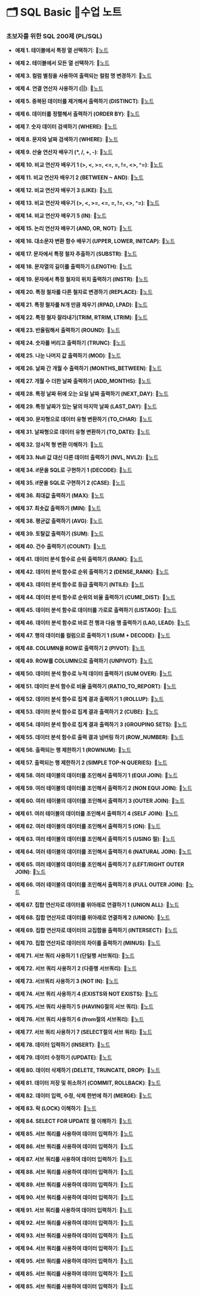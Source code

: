 # 🗂️ SQL Basic 📙수업 노트
### 초보자를 위한 SQL 200제 (PL/SQL)

- **예제 1. 테이블에서 특정 열 선택하기**: 📝[노트](https://edgeun.notion.site/0509_-SQL-9d0c713de2034e0c94e4e87b755125be#594a792427c24c959ad017d0665b2409)

- **예제 2. 테이블에서 모든 열 선택하기**: 📝[노트](https://edgeun.notion.site/0509_-SQL-9d0c713de2034e0c94e4e87b755125be#9bc6043dc2cb4f4ca40a0e5804d69c9d)

- **예제 3. 컬럼 별칭을 사용하여 출력되는 컬럼 명 변경하기**: 📝[노트](https://edgeun.notion.site/0509_-SQL-9d0c713de2034e0c94e4e87b755125be#26ab6b623fd54f8cada31e96e731af43)

- **예제 4. 연결 연산자 사용하기 (||)**: 📝[노트](https://edgeun.notion.site/0510_SQL_-LIKE-4a27479509b946a0ab7e1b507ba2b48f#56d776fb9b96448ba8bdf1a6a4239f3f)

- **예제 5. 중복된 데이터를 제거해서 출력하기 (DISTINCT)**: 📝[노트](https://edgeun.notion.site/0510_SQL_-LIKE-4a27479509b946a0ab7e1b507ba2b48f#4a4226a66ffc48b59f8b8a460dbf0586)

- **예제 6. 데이터를 정렬해서 출력하기 (ORDER BY)**: 📝[노트](https://edgeun.notion.site/0510_SQL_-LIKE-4a27479509b946a0ab7e1b507ba2b48f#0e66fd5f7aa1493eb946e1fd7ff05f35)

- **예제 7. 숫자 데이터 검색하기 (WHERE)**: 📝[노트](https://edgeun.notion.site/0510_SQL_-LIKE-4a27479509b946a0ab7e1b507ba2b48f#368cd7de81a7420880392a9ffba76ae4)

- **예제 8. 문자와 날짜 검색하기 (WHERE)**: 📝[노트](https://edgeun.notion.site/0510_SQL_-LIKE-4a27479509b946a0ab7e1b507ba2b48f#2efc53053513425488abdd30b8ef3c0a)

- **예제 9. 산술 연산자 배우기 (*, /, +, -)**: 📝[노트](https://edgeun.notion.site/0510_SQL_-LIKE-4a27479509b946a0ab7e1b507ba2b48f#996bb9b39d2d4e22bbcb4c88ed60e357)

- **예제 10. 비교 연산자 배우기 1 (>, <, >=, <=, =, !=, <>, ^=)**: 📝[노트](https://edgeun.notion.site/0510_SQL_-LIKE-4a27479509b946a0ab7e1b507ba2b48f#57ef206a58714e4086a339d7bd0f6a0a)

- **예제 11. 비교 연산자 배우기 2 (BETWEEN ~ AND)**: 📝[노트](https://edgeun.notion.site/0510_SQL_-LIKE-4a27479509b946a0ab7e1b507ba2b48f#9383bc094ae440068e7416840c269d07)

- **예제 12. 비교 연산자 배우기 3 (LIKE)**: 📝[노트](https://edgeun.notion.site/0510_SQL_-LIKE-4a27479509b946a0ab7e1b507ba2b48f#9fb29b560b124ba8b5d8ef39805376c4)

- **예제 13. 비교 연산자 배우기 (>, <, >=, <=, =, !=, <>, ^=)**: 📝[노트](https://edgeun.notion.site/0513_SQL_-IS-NULL-TRIM-959ad88efae84f90a96c5405c23c1a95#1537e337ad9e46af9d7ef2b4a056e358)

- **예제 14. 비교 연산자 배우기 5 (IN)**: 📝[노트](https://edgeun.notion.site/0513_SQL_-IS-NULL-TRIM-959ad88efae84f90a96c5405c23c1a95#c5f95f0212414904ad372d5050d5c32d)

- **예제 15. 논리 연산자 배우기 (AND, OR, NOT)**: 📝[노트](https://edgeun.notion.site/0513_SQL_-IS-NULL-TRIM-959ad88efae84f90a96c5405c23c1a95#aa68f37c5ed94e8eb252d43309db071d)

- **예제 16. 대소문자 변환 함수 배우기 (UPPER, LOWER, INITCAP)**: 📝[노트](https://edgeun.notion.site/0513_SQL_-IS-NULL-TRIM-959ad88efae84f90a96c5405c23c1a95#afefb2a715bc42c5a4bc9fc8449130e4)

- **예제 17. 문자에서 특정 철자 추출하기 (SUBSTR)**: 📝[노트](https://edgeun.notion.site/0513_SQL_-IS-NULL-TRIM-959ad88efae84f90a96c5405c23c1a95#037a6636961242e2bcf9d41895c8f655)

- **예제 18. 문자열의 길이를 출력하기 (LENGTH)**: 📝[노트](https://edgeun.notion.site/0513_SQL_-IS-NULL-TRIM-959ad88efae84f90a96c5405c23c1a95#84bf97c663114f04806dcc2f646878e6)

- **예제 19. 문자에서 특정 철자의 위치 출력하기 (INSTR)**: 📝[노트](https://edgeun.notion.site/0513_SQL_-IS-NULL-TRIM-959ad88efae84f90a96c5405c23c1a95#1f1308c648164be98bfcfcc605b5fa4d)

- **예제 20. 특정 철자를 다른 철자로 변경하기 (REPLACE)**: 📝[노트](https://edgeun.notion.site/0513_SQL_-IS-NULL-TRIM-959ad88efae84f90a96c5405c23c1a95#0324e682fb9140e5a896c8490b4fe045)

- **예제 21. 특정 철자를 N개 만큼 채우기 (RPAD, LPAD)**: 📝[노트](https://edgeun.notion.site/0513_SQL_-IS-NULL-TRIM-959ad88efae84f90a96c5405c23c1a95#ad6980d7c9224adb8d3f87b9bc338d1e)

- **예제 22. 특정 철자 잘라내기(TRIM, RTRIM, LTRIM)**: 📝[노트](https://edgeun.notion.site/0513_SQL_-IS-NULL-TRIM-959ad88efae84f90a96c5405c23c1a95#05ffbbee07f1471089b0eee6352374e3)

- **예제 23. 반올림해서 출력하기 (ROUND)**: 📝[노트](https://edgeun.notion.site/0514_SQL_-ROUND-TO_DATE-7486517a592146d2b813c7b6cb5a406a#10b7b54f927c42338b2512751ad89d0e)

- **예제 24. 숫자를 버리고 출력하기 (TRUNC)**: 📝[노트](https://edgeun.notion.site/0514_SQL_-ROUND-TO_DATE-7486517a592146d2b813c7b6cb5a406a#18d6058ff0434fb8b217b712bedbc1e9)

- **예제 25. 나눈 나머지 값 출력하기 (MOD)**: 📝[노트](https://edgeun.notion.site/0514_SQL_-ROUND-TO_DATE-7486517a592146d2b813c7b6cb5a406a#1dfaa89b6dd54956aeca90eec267fbaf)

- **예제 26. 날짜 간 개월 수 출력하기 (MONTHS_BETWEEN)**: 📝[노트](https://edgeun.notion.site/0514_SQL_-ROUND-TO_DATE-7486517a592146d2b813c7b6cb5a406a#ee243f87bbc949ec9b1f5bc50847bb13)

- **예제 27. 개월 수 더한 날짜 출력하기 (ADD_MONTHS)**: 📝[노트](https://edgeun.notion.site/0514_SQL_-ROUND-TO_DATE-7486517a592146d2b813c7b6cb5a406a#d743f159fe7e4aefb037e77d7dc39a1a)

- **예제 28. 특정 날짜 뒤에 오는 요일 날짜 출력하기 (NEXT_DAY)**: 📝[노트](https://edgeun.notion.site/0514_SQL_-ROUND-TO_DATE-7486517a592146d2b813c7b6cb5a406a#d246779f6349435ba517020118643c91)

- **예제 29. 특정 날짜가 있는 달의 마지막 날짜 (LAST_DAY)**: 📝[노트](https://edgeun.notion.site/0514_SQL_-ROUND-TO_DATE-7486517a592146d2b813c7b6cb5a406a#fb487efceac04bf19a5f3a80282bc961)

- **예제 30. 문자형으로 데이터 유형 변환하기 (TO_CHAR)**: 📝[노트](https://edgeun.notion.site/0514_SQL_-ROUND-TO_DATE-7486517a592146d2b813c7b6cb5a406a#a5fbbdac105f4818a01a4222a69d65f5)

- **예제 31. 날짜형으로 데이터 유형 변환하기 (TO_DATE)**: 📝[노트](https://edgeun.notion.site/0514_SQL_-ROUND-TO_DATE-7486517a592146d2b813c7b6cb5a406a#ef5b0c6b73ef4767be4cd3aedb98bb8e)

- **예제 32. 암시적 형 변환 이해하기**: 📝[노트](https://edgeun.notion.site/0516_SQL_-SQL-CASE-IF-2efa16a3a40e43359e1ce2a15a3933dd#088d760ab85b4a1188b2d196185cbf63)

- **예제 33. Null 값 대신 다른 데이터 출력하기 (NVL, NVL2)**: 📝[노트](https://edgeun.notion.site/0516_SQL_-SQL-CASE-IF-2efa16a3a40e43359e1ce2a15a3933dd#ea690c6f7fbb4abb95e591e8392c21f3)

- **예제 34. if문을 SQL로 구현하기 1 (DECODE)**: 📝[노트](https://edgeun.notion.site/0516_SQL_-SQL-CASE-IF-2efa16a3a40e43359e1ce2a15a3933dd#f7fb438dbdcd48178d1461dea80082b1)

- **예제 35. if문을 SQL로 구현하기 2 (CASE)**: 📝[노트](https://edgeun.notion.site/0516_SQL_-SQL-CASE-IF-2efa16a3a40e43359e1ce2a15a3933dd#c4cec967f1be475e9b54bdcf7a4fa75b)

- **예제 36. 최대값 출력하기 (MAX)**: 📝[노트](https://edgeun.notion.site/0517_SQL_-MAX-RANK-c00eaacc7d9a44c6a15505b8046718da#e6ca8578dc864cf486f33d92cd3cdca8)

- **예제 37. 최솟값 출력하기 (MIN)**: 📝[노트](https://edgeun.notion.site/0517_SQL_-MAX-RANK-c00eaacc7d9a44c6a15505b8046718da#a181e55c9369424fbe185f7003f17fac)

- **예제 38. 평균값 출력하기 (AVG)**: 📝[노트](https://edgeun.notion.site/0517_SQL_-MAX-RANK-c00eaacc7d9a44c6a15505b8046718da#0f7fec4214a9474cbc4c03304bf4b71d)

- **예제 39. 토탈값 출력하기 (SUM)**: 📝[노트](https://edgeun.notion.site/0517_SQL_-MAX-RANK-c00eaacc7d9a44c6a15505b8046718da#5f61dc20f0fe419f8704688b1484fff4)

- **예제 40. 건수 출력하기 (COUNT)**: 📝[노트](https://edgeun.notion.site/0517_SQL_-MAX-RANK-c00eaacc7d9a44c6a15505b8046718da#9b07dc489a9843698e21050ee8de0d5e)

- **예제 41. 데이터 분석 함수로 순위 출력하기 (RANK)**: 📝[노트](https://edgeun.notion.site/0517_SQL_-MAX-RANK-c00eaacc7d9a44c6a15505b8046718da#c142d1e863ea46ab9ea55b3c221ba65f)

- **예제 42. 데이터 분석 함수로 순위 출력하기 2 (DENSE_RANK)**: 📝[노트](https://edgeun.notion.site/0520_SQL_-2-DENSE_RANK-SUM-DECODE-bf36c52f6c66417c8c0a7ad667c38400#842a553f47954768b9ff3db9580fc1f3)

- **예제 43. 데이터 분석 함수로 등급 출력하기 (NTILE)**: 📝[노트](https://edgeun.notion.site/0520_SQL_-2-DENSE_RANK-SUM-DECODE-bf36c52f6c66417c8c0a7ad667c38400#643aed1a90524f0ba5e4979a203aa61c)

- **예제 44. 데이터 분석 함수로 순위의 비율 출력하기 (CUME_DIST)**: 📝[노트](https://edgeun.notion.site/0520_SQL_-2-DENSE_RANK-SUM-DECODE-bf36c52f6c66417c8c0a7ad667c38400#fa3abe87cdc0418a8599809378f95d78)

- **예제 45. 데이터 분석 함수로 데이터를 가로로 출력하기 (LISTAGG)**: 📝[노트](https://edgeun.notion.site/0520_SQL_-2-DENSE_RANK-SUM-DECODE-bf36c52f6c66417c8c0a7ad667c38400#611b7f72e27c427e9b92689daa0235c1)

- **예제 46. 데이터 분석 함수로 바로 전 행과 다음 행 출력하기 (LAG, LEAD)**: 📝[노트](https://edgeun.notion.site/0520_SQL_-2-DENSE_RANK-SUM-DECODE-bf36c52f6c66417c8c0a7ad667c38400#d2c8272920d84cf4a5b903fc01663e37)

- **예제 47. 행의 데이터를 컬럼으로 출력하기 1 (SUM + DECODE)**: 📝[노트](https://edgeun.notion.site/0520_SQL_-2-DENSE_RANK-SUM-DECODE-bf36c52f6c66417c8c0a7ad667c38400#9c0f9ae6a4e54ac897282a9bd27d9002)

- **예제 48. COLUMN을 ROW로 출력하기 2 (PIVOT)**: 📝[노트](https://edgeun.notion.site/0522_SQL_-PIVOT-UNPIVOT-431354407d204033abfb7547a22848c6#b712b9ad79bd4f6abd3fc78332b6b335)

- **예제 49. ROW를 COLUMN으로 출력하기 (UNPIVOT)**: 📝[노트](https://edgeun.notion.site/0522_SQL_-PIVOT-UNPIVOT-431354407d204033abfb7547a22848c6#9bd5e166e9c34632b86306394d8f8036)

- **예제 50. 데이터 분석 함수로 누적 데이터 출력하기 (SUM OVER)**: 📝[노트](https://edgeun.notion.site/0523_SQL_-RATIO_TO_REPORT-1-EQUI-JOIN-b097858e316a47e88a599f5d9685d62a#b7d3dfe639a64657a6ed1404c16534cb)

- **예제 51. 데이터 분석 함수로 비율 출력하기 (RATIO_TO_REPORT)**: 📝[노트](https://edgeun.notion.site/0523_SQL_-RATIO_TO_REPORT-1-EQUI-JOIN-b097858e316a47e88a599f5d9685d62a#05bc9bee60d1474b8f1ed5a0d9292065)

- **예제 52. 데이터 분석 함수로 집계 결과 출력하기 1 (ROLLUP)**: 📝[노트](https://edgeun.notion.site/0523_SQL_-RATIO_TO_REPORT-1-EQUI-JOIN-b097858e316a47e88a599f5d9685d62a#bb7d681d51c8459c909ea858c53118a6)

- **예제 53. 데이터 분석 함수로 집계 결과 출력하기 2 (CUBE)**: 📝[노트](https://edgeun.notion.site/0523_SQL_-RATIO_TO_REPORT-1-EQUI-JOIN-b097858e316a47e88a599f5d9685d62a#0de30ad9bc4d488b912c17797b22a25d)

- **예제 54. 데이터 분석 함수로 집계 결과 출력하기 3 (GROUPING SETS)**: 📝[노트](https://edgeun.notion.site/0523_SQL_-RATIO_TO_REPORT-1-EQUI-JOIN-b097858e316a47e88a599f5d9685d62a#d41b2cb0e6984154aca76a9dedd12fb7)

- **예제 55. 데이터 분석 함수로 출력 결과 넘버링 하기 (ROW_NUMBER)**: 📝[노트](https://edgeun.notion.site/0523_SQL_-RATIO_TO_REPORT-1-EQUI-JOIN-b097858e316a47e88a599f5d9685d62a#592f45f710b24ada99fcf04d6408b904)

- **예제 56. 출력되는 행 제한하기 1 (ROWNUM)**: 📝[노트](https://edgeun.notion.site/0523_SQL_-RATIO_TO_REPORT-1-EQUI-JOIN-b097858e316a47e88a599f5d9685d62a#90569b355448447587c738f4abd4d213)

- **예제 57. 출력되는 행 제한하기 2 (SIMPLE TOP-N QUERIES)**: 📝[노트](https://edgeun.notion.site/0523_SQL_-RATIO_TO_REPORT-1-EQUI-JOIN-b097858e316a47e88a599f5d9685d62a#7fda5c19449842538350cdb7d961bd3d)

- **예제 58. 여러 테이블의 데이터를 조인해서 출력하기 1 (EQUI JOIN)**: 📝[노트](https://edgeun.notion.site/0523_SQL_-RATIO_TO_REPORT-1-EQUI-JOIN-b097858e316a47e88a599f5d9685d62a#95855f29f71346f58948389ad458b85f)

- **예제 59. 여러 테이블의 데이터를 조인해서 출력하기 2 (NON EQUI JOIN)**: 📝[노트](https://edgeun.notion.site/0524_SQL_-2-NON-EQUI-JOIN-4-SELF-JOIN-7df3b63faaf248bfa17df7838f911237#edf9ea8184084ecea4c30ab96dfca1e2)

- **예제 60. 여러 테이블의 데이터를 조인해서 출력하기 3 (OUTER JOIN)**: 📝[노트](https://edgeun.notion.site/0524_SQL_-2-NON-EQUI-JOIN-4-SELF-JOIN-7df3b63faaf248bfa17df7838f911237#6047d23d7e1a460c815a6d08ae1aea5f)

- **예제 61. 여러 테이블의 데이터를 조인해서 출력하기 4 (SELF JOIN)**: 📝[노트](https://edgeun.notion.site/0524_SQL_-2-NON-EQUI-JOIN-4-SELF-JOIN-7df3b63faaf248bfa17df7838f911237#d612f1bb80fc4848b59b2a57cee1e29e)

- **예제 62. 여러 테이블의 데이터를 조인해서 출력하기 5 (ON)**: 📝[노트](https://edgeun.notion.site/0527_SQL_-5-ON-MINUS-d6a9813e326d46989b83f188dec4353c#00a33b6fd04b49029b347311473fab99)

- **예제 63. 여러 테이블의 데이터를 조인해서 출력하기 5 (USING 절)**: 📝[노트](https://edgeun.notion.site/0527_SQL_-5-ON-MINUS-d6a9813e326d46989b83f188dec4353c#cc3b90b154be4b47b066e245ca663525)

- **예제 64. 여러 테이블의 데이터를 조인해서 출력하기 6 (NATURAL JOIN)**: 📝[노트](https://edgeun.notion.site/0527_SQL_-5-ON-MINUS-d6a9813e326d46989b83f188dec4353c#a30450c6b9654f67bc2a759f03a22e17)

- **예제 65. 여러 테이블의 데이터를 조인해서 출력하기 7 (LEFT/RIGHT OUTER JOIN)**: 📝[노트](https://edgeun.notion.site/0527_SQL_-5-ON-MINUS-d6a9813e326d46989b83f188dec4353c#9460caa6a1d04afebe67d924d09f59f5)

- **예제 66. 여러 테이블의 데이터를 조인해서 출력하기 8 (FULL OUTER JOIN)**: 📝[노트](https://edgeun.notion.site/0527_SQL_-5-ON-MINUS-d6a9813e326d46989b83f188dec4353c#de9c230f95ca4536a235f14b3d3fe37f)

- **예제 67. 집합 연산자로 데이터를 위아래로 연결하기 1 (UNION ALL)**: 📝[노트](https://edgeun.notion.site/0527_SQL_-5-ON-MINUS-d6a9813e326d46989b83f188dec4353c#d925b3357d9d4805b23e505e04ff6953)

- **예제 68. 집합 연산자로 데이터를 위아래로 연결하게 2 (UNION)**: 📝[노트](https://edgeun.notion.site/0527_SQL_-5-ON-MINUS-d6a9813e326d46989b83f188dec4353c#f55c282fff8a4a248ebad1a1b09724e1)

- **예제 69. 집합 연산자로 데이터의 교집합을 출력하기 (INTERSECT)**: 📝[노트](https://edgeun.notion.site/0527_SQL_-5-ON-MINUS-d6a9813e326d46989b83f188dec4353c#a47f1ff821d04f7b987bcf041d407af5)

- **예제 70. 집합 연산자로 데이터의 차이를 출력하기 (MINUS)**: 📝[노트](https://edgeun.notion.site/0527_SQL_-5-ON-MINUS-d6a9813e326d46989b83f188dec4353c#80bf6d1489d348409ea16b512da3b87a)

- **예제 71. 서브 쿼리 사용하기 1 (단일행 서브쿼리)**: 📝[노트](https://edgeun.notion.site/0528_SQL_-1-7-SELECT-38b795db77a341a4869bf18ba643b173#71d42a8e944d48a79d3e024179b97ada)

- **예제 72. 서브 쿼리 사용하기 2 (다중행 서브쿼리)**: 📝[노트](https://edgeun.notion.site/0528_SQL_-1-7-SELECT-38b795db77a341a4869bf18ba643b173#a2c882a49e07439097ec668dafd4053d)

- **예제 73. 서브쿼리 사용하기 3 (NOT IN)**: 📝[노트](https://edgeun.notion.site/0528_SQL_-1-7-SELECT-38b795db77a341a4869bf18ba643b173#c080841e3a37455ca29cdb0a437a2b9a)

- **예제 74. 서브 쿼리 사용하기 4 (EXISTS와 NOT EXISTS)**: 📝[노트](https://edgeun.notion.site/0528_SQL_-1-7-SELECT-38b795db77a341a4869bf18ba643b173#4df988e2c99f486897cbac7203f1eb4c)

- **예제 75. 서브 쿼리 사용하기 5 (HAVING절의 서브 쿼리)**: 📝[노트](https://edgeun.notion.site/0528_SQL_-1-7-SELECT-38b795db77a341a4869bf18ba643b173#d0bf4eae251a4ff99c663cb54766252c)

- **예제 76. 서브 쿼리 사용하기 6 (from절의 서브쿼리)**: 📝[노트](https://edgeun.notion.site/0528_SQL_-1-7-SELECT-38b795db77a341a4869bf18ba643b173#73a77d6321ae4f4e904107dc58b7a6f3)

- **예제 77. 서브 쿼리 사용하기 7 (SELECT절의 서브 쿼리)**: 📝[노트](https://edgeun.notion.site/0528_SQL_-1-7-SELECT-38b795db77a341a4869bf18ba643b173#2e6f5dc9a4394077b52f3cf89b180ad7)

- **예제 78. 데이터 입력하기 (INSERT)**: 📝[노트](https://edgeun.notion.site/0529_SQL_-INSERT-MERGE-37a733be00bc4eddaa81038ac66065ce#7d215234c1ac4d5198584f1e646de048)

- **예제 79. 데이터 수정하기 (UPDATE)**: 📝[노트](https://edgeun.notion.site/0529_SQL_-INSERT-MERGE-37a733be00bc4eddaa81038ac66065ce#1fa19d80b351413fb33dbf280bedfdd2)

- **예제 80. 데이터 삭제하기 (DELETE, TRUNCATE, DROP)**: 📝[노트](https://edgeun.notion.site/0529_SQL_-INSERT-MERGE-37a733be00bc4eddaa81038ac66065ce#e8989d95bb3d44eaba4a4124ee4501e0)

- **예제 81. 데이터 저장 및 취소하기 (COMMIT, ROLLBACK)**: 📝[노트](https://edgeun.notion.site/0529_SQL_-INSERT-MERGE-37a733be00bc4eddaa81038ac66065ce#3b2c6536e3bd4df9b1ab384953105647)

- **예제 82. 데이터 입력, 수정, 삭제 한번에 하기 (MERGE)**: 📝[노트](https://edgeun.notion.site/0529_SQL_-INSERT-MERGE-37a733be00bc4eddaa81038ac66065ce#4fdf643d20eb44c18e26bff779ebac0c)

- **예제 83. 락 (LOCK) 이해하기**: 📝[노트](https://edgeun.notion.site/0530_SQL_-LOCK-MERGE-b6afe51ed31b48c785732a33ed0d7884#fac162b79d7142b48db4561bfdf80c91)

- **예제 84. SELECT FOR UPDATE 절 이해하기**: 📝[노트](https://edgeun.notion.site/0530_SQL_-LOCK-MERGE-b6afe51ed31b48c785732a33ed0d7884#4708a9baf0244522aefd70196ed8444b)

- **예제 85. 서브 쿼리를 사용하여 데이터 입력하기**: 📝[노트](https://edgeun.notion.site/0530_SQL_-LOCK-MERGE-b6afe51ed31b48c785732a33ed0d7884#7d45c951a7724cc59885e7b4d04e5af6)

- **예제 86. 서브 쿼리를 사용하여 데이터 입력하기**: 📝[노트]()

- **예제 87. 서브 쿼리를 사용하여 데이터 입력하기**: 📝[노트]()

- **예제 88. 서브 쿼리를 사용하여 데이터 입력하기**: 📝[노트]()

- **예제 89. 서브 쿼리를 사용하여 데이터 입력하기**: 📝[노트]()

- **예제 90. 서브 쿼리를 사용하여 데이터 입력하기**: 📝[노트]()

- **예제 91. 서브 쿼리를 사용하여 데이터 입력하기**: 📝[노트]()

- **예제 92. 서브 쿼리를 사용하여 데이터 입력하기**: 📝[노트]()

- **예제 93. 서브 쿼리를 사용하여 데이터 입력하기**: 📝[노트]()

- **예제 94. 서브 쿼리를 사용하여 데이터 입력하기**: 📝[노트]()

- **예제 95. 서브 쿼리를 사용하여 데이터 입력하기**: 📝[노트]()

- **예제 85. 서브 쿼리를 사용하여 데이터 입력하기**: 📝[노트]()

- **예제 85. 서브 쿼리를 사용하여 데이터 입력하기**: 📝[노트]()
